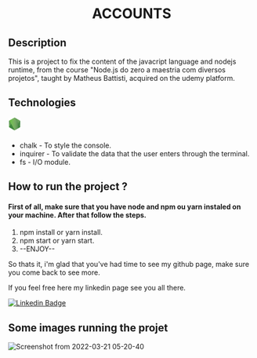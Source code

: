 <h1 align="center">ACCOUNTS</h1>
<h2>Description</h2>
<p>
  This is a project to fix the content of the javacript language and nodejs runtime, from the course "Node.js do zero a maestria com diversos projetos", taught by Matheus Battisti, acquired on the udemy platform.
</p>

<h2>Technologies</h2>
<img align="left" alt="SQL" width="26px" src="https://raw.githubusercontent.com/github/explore/80688e429a7d4ef2fca1e82350fe8e3517d3494d/topics/nodejs/nodejs.png" />

</br> </br>
<ul>
  <li>chalk - To style the console.</li>
   <li>inquirer - To validate the data that the user enters through the terminal.</li>
  <li>fs - I/O module.</li>
</ul>

<h2>How to run the project ?</h2>
<h4>First of all, make sure that you have node and npm ou yarn instaled on your machine. After that follow the steps.</h4>

<ol>
  <li>npm install or yarn install.</li>
   <li>npm start or yarn start.</li>
  <li>--ENJOY--</li>
</ol>

<p>
  So thats it, i'm glad that you've had time to see my github page, make sure you come back to see more.

  If you feel free here my linkedin page see you all there.
  
[![Linkedin Badge](https://img.shields.io/badge/-Linkedin-blue?style=for-the-badge&logo=Linkedin&logoColor=white&link=https:https://www.linkedin.com/in/gervasio-artur-dombo/)](https://www.linkedin.com/in/gervasio-artur-dombo/)
</p>
<h2>Some images running the projet</h2>

![Screenshot from 2022-03-21 05-20-40](https://user-images.githubusercontent.com/90800218/159232119-0837046c-5efe-477c-a853-f36e90ec1012.png)




